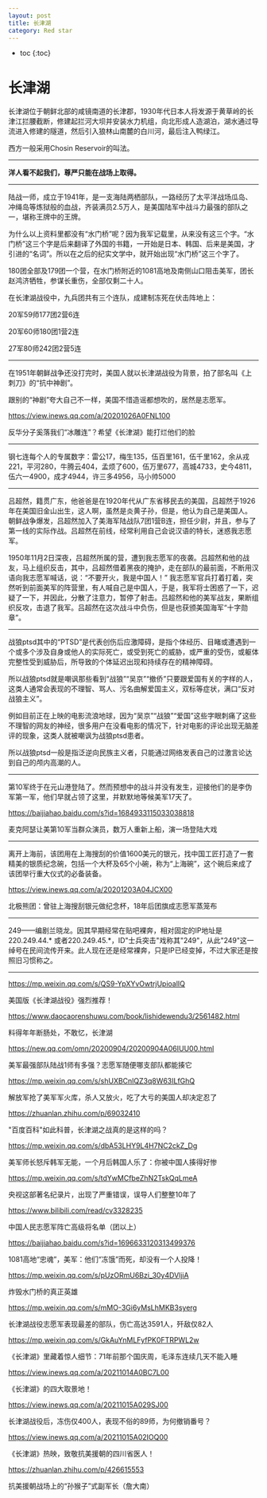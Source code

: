 ```yaml
---
layout: post
title: 长津湖
category: Red star 
---
```


* toc
{:toc}

# 长津湖

长津湖位于朝鲜北部的咸镜南道的长津郡，1930年代日本人将发源于黄草岭的长津江拦腰截断，修建起拦河大坝并安装水力机组，向北形成人造湖泊，湖水通过导流进入修建的隧道，然后引入狼林山南麓的白川河，最后注入鸭绿江。

西方一般采用Chosin Reservoir的叫法。

---

**洋人看不起我们，尊严只能在战场上取得。**

---

陆战一师，成立于1941年，是一支海陆两栖部队，一路经历了太平洋战场瓜岛、冲绳岛等炼狱般的血战，齐装满员2.5万人，是美国陆军中战斗力最强的部队之一，堪称王牌中的王牌。

为什么以上资料里都没有“水门桥”呢？因为我军记载里，从来没有这三个字。“水门桥”这三个字是后来翻译了外国的书籍，一开始是日本、韩国、后来是美国，才引进的“名词”。所以在之后的纪实文学中，就开始出现“水门桥”这三个字了。

180团全部及179团一个营，在水门桥附近的1081高地及南侧山口阻击美军，团长赵鸿济牺牲，参谋长重伤，全部仅剩二十人。

在长津湖战役中，九兵团共有三个连队，成建制冻死在伏击阵地上：

20军59师177团2营6连

20军60师180团1营2连

27军80师242团2营5连

---

在1951年朝鲜战争还没打完时，美国人就以长津湖战役为背景，拍了部名叫《上刺刀》的“抗中神剧”。

跟别的“神剧”夸大自己不一样，美国不惜造谣都想吹的，居然是志愿军。

https://view.inews.qq.com/a/20201026A0FNL100

反华分子奚落我们“冰雕连”？希望《长津湖》能打烂他们的脸

---

钢七连每个人的专属数字：雷公17，梅生135，伍百里161，伍千里162，余从戎221，平河280，牛腾云404，孟烦了600，伍万里677，高城4733，史今4811，伍六一4900，成才4944，许三多4956，马小帅5000

---

吕超然，籍贯广东，他爸爸是在1920年代从广东省移民去的美国，吕超然于1926年在美国旧金山出生，这人啊，虽然是炎黄子孙，但是，他认为自己是美国人。 朝鲜战争爆发，吕超然加入了美海军陆战队7团1营B连，担任少尉，并且，参与了第一线的实际作战。吕超然在前线，经常利用自己会说汉语的特长，迷惑我志愿军。

1950年11月2日深夜，吕超然所属的营，遭到我志愿军的夜袭。吕超然和他的战友，马上组织反击，其中，吕超然借着黑夜的掩护，走在部队的最前面，不断用汉语向我志愿军喊话，说：“不要开火，我是中国人！” 我志愿军官兵打着打着，突然听到前面美军的阵营里，有人喊自己是中国人，于是，我军将士困惑了一下，迟疑了一下，并因此，分散了注意力，暂停了射击。吕超然和他的美军战友，果断组织反攻，击退了我军。吕超然在这次战斗中负伤，但是也获颁美国海军“十字勋章”。

---

战狼ptsd其中的“PTSD”是代表创伤后应激障碍，是指个体经历、目睹或遭遇到一个或多个涉及自身或他人的实际死亡，或受到死亡的威胁，或严重的受伤，或躯体完整性受到威胁后，所导致的个体延迟出现和持续存在的精神障碍。

所以战狼ptsd就是嘲讽那些看到“战狼”“吴京”“撤侨”只要跟爱国有关的字样的人，这类人通常会表现的不理智、骂人、污名曲解爱国主义，双标等症状，满口“反对战狼主义”。

例如目前正在上映的电影流浪地球，因为“吴京”“战狼”“爱国”这些字眼刺痛了这些不理智的网友的神经，很多用户在没看电影的情况下，针对电影的评论出现无脑差评的现象，这类人就被嘲讽为战狼ptsd患者。

所以战狼ptsd一般是指泛逆向民族主义者，只能通过网络发表自己的过激言论达到自己的颅内高潮的人。

---

第10军终于在元山港登陆了。然而预想中的战斗并没有发生，迎接他们的是李伪军第一军，他们早就占领了这里，并默默地等候美军17天了。

https://baijiahao.baidu.com/s?id=1684933115033038818

麦克阿瑟让美第10军当群众演员，数万人重新上船，演一场登陆大戏

---

离开上海前，该团用在上海搜刮的价值1600美元的银元，找中国工匠打造了一套精美的银质纪念碗，包括一个大杯及65个小碗，称为“上海碗”，这个碗后来成了该团举行重大仪式的必备装备。

https://view.inews.qq.com/a/20201203A04JCX00

北极熊团：曾驻上海搜刮银元做纪念杯，18年后团旗成志愿军蒸笼布

---

249——编剧兰晓龙。因其早期经常在贴吧裸奔，相对固定的IP地址是 220.249.44.* 或者220.249.45.*，ID"士兵突击"戏称其"249"，从此"249"这一绰号在民间流传开来。此人现在还是经常裸奔，只是IP已经变掉，不过大家还是按照旧习惯称之。

---

https://mp.weixin.qq.com/s/QS9-YpXYvOwtrjUpioalIQ

美国版《长津湖战役》强烈推荐！

https://www.daocaorenshuwu.com/book/lishidewendu3/2561482.html

料得年年断肠处，不敢忆，长津湖

https://new.qq.com/omn/20200904/20200904A06IUU00.html

美军最强部队陆战1师有多强？志愿军随便哪支部队都能揍它

https://mp.weixin.qq.com/s/shUXBCnlQZ3q8W63ILfGhQ

解放军抢了美军军火库，杀人又放火，吃了大亏的美国人却决定忍了

https://zhuanlan.zhihu.com/p/69032410

"百度百科"如此科普，长津湖之战真的是这样的吗？

https://mp.weixin.qq.com/s/dbA53LHY9L4H7NC2ckZ_Dg

美军师长怒斥韩军无能，一个月后韩国人乐了：你被中国人揍得好惨

https://mp.weixin.qq.com/s/tdYwMCfbeZhN2TskQqLmeA

央视这部著名纪录片，出现了严重错误，误导人们整整10年了

https://www.bilibili.com/read/cv3328235

中国人民志愿军阵亡高级将名单（团以上）

https://baijiahao.baidu.com/s?id=1696633120313499376

1081高地“忠魂”，美军：他们“冻饿”而死，却没有一个人投降！

https://mp.weixin.qq.com/s/pUzORmU6Bzi_30y4DVljiA

炸毁水门桥的真正英雄

https://mp.weixin.qq.com/s/mMO-3Gi6yMsLhMKB3syerg

长津湖战役志愿军表现最差的部队，伤亡高达3591人，歼敌仅82人

https://mp.weixin.qq.com/s/GkAuYnMLFyfPK0FTRPWL2w

《长津湖》里藏着惊人细节：71年前那个国庆周，毛泽东连续几天不能入睡

https://view.inews.qq.com/a/20211014A0BC7L00

《长津湖》的四大取景地！

https://view.inews.qq.com/a/20211015A029SJ00

长津湖战役后，冻伤仅400人，表现不俗的89师，为何撤销番号？

https://view.inews.qq.com/a/20211015A02IOQ00

《长津湖》热映，致敬抗美援朝的四川省医人！

https://zhuanlan.zhihu.com/p/426615553

抗美援朝战场上的“孙猴子”式副军长（詹大南）
